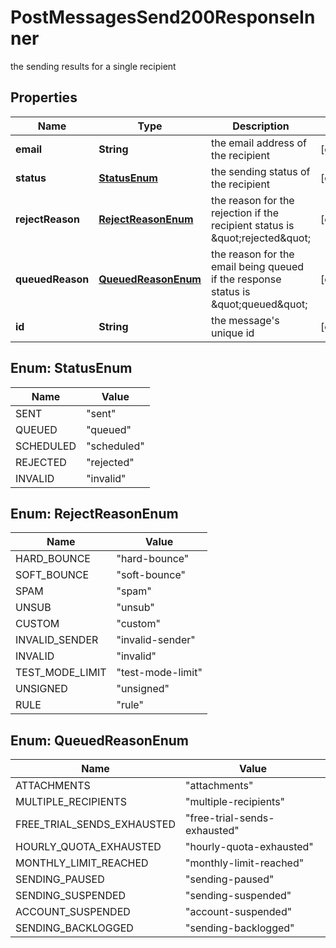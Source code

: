 

# PostMessagesSend200ResponseInner

the sending results for a single recipient

## Properties

| Name | Type | Description | Notes |
|------------ | ------------- | ------------- | -------------|
|**email** | **String** | the email address of the recipient |  [optional] |
|**status** | [**StatusEnum**](#StatusEnum) | the sending status of the recipient |  [optional] |
|**rejectReason** | [**RejectReasonEnum**](#RejectReasonEnum) | the reason for the rejection if the recipient status is \&quot;rejected\&quot; |  [optional] |
|**queuedReason** | [**QueuedReasonEnum**](#QueuedReasonEnum) | the reason for the email being queued if the response status is \&quot;queued\&quot; |  [optional] |
|**id** | **String** | the message&#39;s unique id |  [optional] |



## Enum: StatusEnum

| Name | Value |
|---- | -----|
| SENT | &quot;sent&quot; |
| QUEUED | &quot;queued&quot; |
| SCHEDULED | &quot;scheduled&quot; |
| REJECTED | &quot;rejected&quot; |
| INVALID | &quot;invalid&quot; |



## Enum: RejectReasonEnum

| Name | Value |
|---- | -----|
| HARD_BOUNCE | &quot;hard-bounce&quot; |
| SOFT_BOUNCE | &quot;soft-bounce&quot; |
| SPAM | &quot;spam&quot; |
| UNSUB | &quot;unsub&quot; |
| CUSTOM | &quot;custom&quot; |
| INVALID_SENDER | &quot;invalid-sender&quot; |
| INVALID | &quot;invalid&quot; |
| TEST_MODE_LIMIT | &quot;test-mode-limit&quot; |
| UNSIGNED | &quot;unsigned&quot; |
| RULE | &quot;rule&quot; |



## Enum: QueuedReasonEnum

| Name | Value |
|---- | -----|
| ATTACHMENTS | &quot;attachments&quot; |
| MULTIPLE_RECIPIENTS | &quot;multiple-recipients&quot; |
| FREE_TRIAL_SENDS_EXHAUSTED | &quot;free-trial-sends-exhausted&quot; |
| HOURLY_QUOTA_EXHAUSTED | &quot;hourly-quota-exhausted&quot; |
| MONTHLY_LIMIT_REACHED | &quot;monthly-limit-reached&quot; |
| SENDING_PAUSED | &quot;sending-paused&quot; |
| SENDING_SUSPENDED | &quot;sending-suspended&quot; |
| ACCOUNT_SUSPENDED | &quot;account-suspended&quot; |
| SENDING_BACKLOGGED | &quot;sending-backlogged&quot; |



